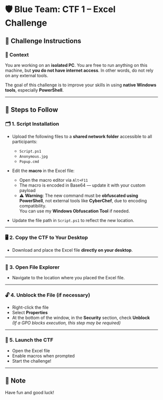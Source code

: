 # 🛡️ Blue Team: CTF 1 – Excel Challenge

## 📘 Challenge Instructions

### 🧠 Context

You are working on an **isolated PC**. You are free to run anything on this machine, but **you do not have internet access**. In other words, do not rely on any external tools.

The goal of this challenge is to improve your skills in using **native Windows tools**, especially **PowerShell**.

---

## 🔧 Steps to Follow

### 🗂️ 1. Script Installation

- Upload the following files to a **shared network folder** accessible to all participants:
  - `Script.ps1`
  - `Anonymous.jpg`
  - `Popup.cmd`

- Edit the **macro** in the Excel file:
  - Open the macro editor via `Alt+F11`
  - The macro is encoded in Base64 — update it with your custom payload  
  - ⚠ **Warning**: The new command must be **obfuscated using PowerShell**, not external tools like **CyberChef**, due to encoding compatibility.  
    You can use my **Windows Obfuscation Tool** if needed.

- Update the file path in `Script.ps1` to reflect the new location.

---

### 🖥️ 2. Copy the CTF to Your Desktop

- Download and place the Excel file **directly on your desktop**.

---

### 📁 3. Open File Explorer

- Navigate to the location where you placed the Excel file.

---

### 🔓 4. Unblock the File (if necessary)

- Right-click the file  
- Select **Properties**  
- At the bottom of the window, in the **Security** section, check **Unblock**  
  *(If a GPO blocks execution, this step may be required)*

---

### 🚀 5. Launch the CTF

- Open the Excel file  
- Enable macros when prompted  
- Start the challenge!

---

## 🎉 Note

Have fun and good luck!
